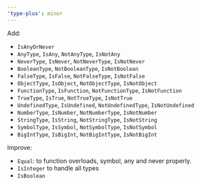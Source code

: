 ```yaml
---
'type-plus': minor
---
```


Add:

- `IsAnyOrNever`
- `AnyType`, `IsAny`, `NotAnyType`, `IsNotAny`
- `NeverType`, `IsNever`, `NotNeverType`, `IsNotNever`
- `BooleanType`, `NotBooleanType`, `IsNotBoolean`
- `FalseType`, `IsFalse`, `NotFalseType`, `IsNotFalse`
- `ObjectType`, `IsObject`, `NotObjectType`, `IsNotObject`
- `FunctionType`, `IsFunction`, `NotFunctionType`, `IsNotFunction`
- `TrueType`, `IsTrue`, `NotTrueType`, `IsNotTrue`
- `UndefinedType`, `IsUndefined`, `NotUndefinedType`, `IsNotUndefined`
- `NumberType`, `IsNumber`, `NotNumberType`, `IsNotNumber`
- `StringType`, `IsString`, `NotStringType`, `IsNotString`
- `SymbolType`, `IsSymbol`, `NotSymbolType`, `IsNotSymbol`
- `BigIntType`, `IsBigInt`, `NotBigIntType`, `IsNotBigInt`

Improve:

- `Equal`: to function overloads, symbol, any and never properly.
- `IsInteger` to handle all types
- `IsBoolean`
